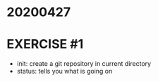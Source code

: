 # 20200427
# EXERCISE #1
- init: create a git repository in current directory
- status: tells you what is going on
